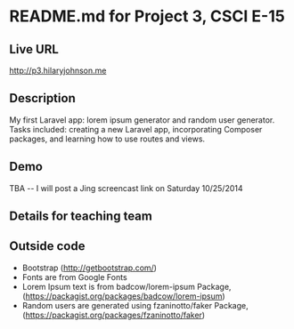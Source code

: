 # README.md for Project 3, CSCI E-15 

## Live URL
<http://p3.hilaryjohnson.me>

## Description
My first Laravel app: lorem ipsum generator and random user generator.
Tasks included: creating a new Laravel app, incorporating Composer packages, and learning how to use routes and views.

## Demo
TBA -- I will post a Jing screencast link on Saturday 10/25/2014

## Details for teaching team


## Outside code
* Bootstrap (http://getbootstrap.com/)
* Fonts are from Google Fonts
* Lorem Ipsum text is from badcow/lorem-ipsum Package, (https://packagist.org/packages/badcow/lorem-ipsum)
* Random users are generated using fzaninotto/faker Package, (https://packagist.org/packages/fzaninotto/faker)
